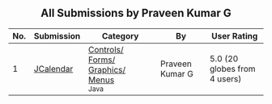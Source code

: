 ﻿<div align="center">

## All Submissions by Praveen Kumar G

</div>

No.  | Submission | Category | By   | User Rating
---- | ---------- | -------- | ---- | -----------
1 | [JCalendar<br />](https://github.com/Planet-Source-Code/praveen-kumar-g-jcalendar__2-4602) | [Controls/ Forms/ Graphics/ Menus<br /><sup>Java</sup>](../ByCategory/controls-forms-graphics-menus__2-59.md) | Praveen Kumar G | 5.0 (20 globes from 4 users)
